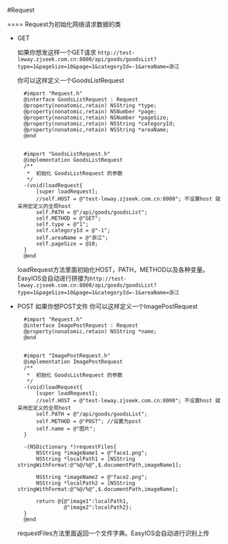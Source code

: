 #Request

====
Request为初始化网络请求数据的类

* GET

	如果你想发这样一个GET请求
`http://test-leway.zjseek.com.cn:8000/api/goods/goodsList?type=1&pageSize=10&page=1&categoryId=-1&areaName=浙江`

	你可以这样定义一个GoodsListRequest

		#import "Request.h"
		@interface GoodsListRequest : Request
		@property(nonatomic,retain) NSString *type;
		@property(nonatomic,retain) NSNumber *page;
		@property(nonatomic,retain) NSNumber *pageSize;
		@property(nonatomic,retain) NSString *categoryId;
		@property(nonatomic,retain) NSString *areaName;
		@end
		
		
		#import "GoodsListRequest.h"
		@implementation GoodsListRequest
		/**
		 *  初始化 GoodsListRequest 的参数
		 */
		-(void)loadRequest{
		    [super loadRequest];
		    //self.HOST = @"test-leway.zjseek.com.cn:8000"; 不设置host 就采用宏定义的全局host
		    self.PATH = @"/api/goods/goodsList";
		    self.METHOD = @"GET";
		    self.type = @"1";
		    self.categoryId = @"-1";
		    self.areaName = @"浙江";
		    self.pageSize = @10;
		}
		@end
		
	loadRequest方法里面初始化HOST，PATH，METHOD以及各种变量。EasyIOS会自动进行拼接为`http://test-leway.zjseek.com.cn:8000/api/goods/goodsList?type=1&pageSize=10&page=1&categoryId=-1&areaName=浙江`
	
* POST
	如果你想POST文件
	你可以这样定义一个ImagePostRequest
	
		#import "Request.h"
		@interface ImagePostRequest : Request
		@property(nonatomic,retain) NSString *name;
		@end
		
		
		#import "ImagePostRequest.h"
		@implementation ImagePostRequest
		/**
		 *  初始化 GoodsListRequest 的参数
		 */
		-(void)loadRequest{
		    [super loadRequest];
		    //self.HOST = @"test-leway.zjseek.com.cn:8000"; 不设置host 就采用宏定义的全局host
		    self.PATH = @"/api/goods/goodsList";
		    self.METHOD = @"POST"; //设置为post
		    self.name = @"图片";
		}
		
		-(NSDictionary *)requestFiles{
		    NSString *imageName1 = @"face1.png";
		    NSString *localPath1 = [NSString stringWithFormat:@"%@/%@",$.documentPath,imageName1];
		    
		    NSString *imageName2 = @"face2.png";
		    NSString *localPath2 = [NSString stringWithFormat:@"%@/%@",$.documentPath,imageName];
		    
		    return @{@"image1":localPath1,
		    		 @"image2":localPath2};
		}
		@end
	
	requestFiles方法里面返回一个文件字典。EasyIOS会自动进行识别上传
	